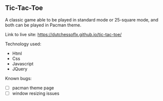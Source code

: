 
Tic-Tac-Toe
------------

A classic game able to be played in standard mode or 25-square mode, and both can be played in Pacman theme.


Link to live site: https://dutchessoflx.github.io/tic-tac-toe/



Technology used:
* Html
* Css
* Javascript
* JQuery


Known bugs:
- [ ] pacman theme page
- [ ] window resizing issues

